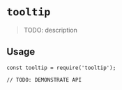# `tooltip`

> TODO: description

## Usage

```
const tooltip = require('tooltip');

// TODO: DEMONSTRATE API
```
